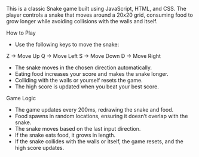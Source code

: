 This is a classic Snake game built using JavaScript, HTML, and CSS. The player controls a snake that moves around a 20x20 grid, consuming food to grow longer while avoiding collisions with the walls and itself.

How to Play
- Use the following keys to move the snake:

Z → Move Up
Q → Move Left
S → Move Down
D → Move Right

- The snake moves in the chosen direction automatically.
- Eating food increases your score and makes the snake longer.
- Colliding with the walls or yourself resets the game.
- The high score is updated when you beat your best score.

Game Logic
- The game updates every 200ms, redrawing the snake and food.
- Food spawns in random locations, ensuring it doesn’t overlap with the snake.
- The snake moves based on the last input direction.
- If the snake eats food, it grows in length.
- If the snake collides with the walls or itself, the game resets, and the high score updates.